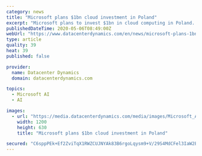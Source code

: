 ```yaml
---
category: news
title: "Microsoft plans $1bn cloud investment in Poland"
excerpt: "Microsoft plans to invest $1bn in cloud computing in Poland. The company will open a data center region in the country, and partner with domestic cloud provider Chmura Krajowa to help sell Azure and other Microsoft enterprise services."
publishedDateTime: 2020-05-06T08:49:00Z
webUrl: "https://www.datacenterdynamics.com/en/news/microsoft-plans-1bn-cloud-investment-in-poland/"
type: article
quality: 39
heat: 39
published: false

provider:
  name: Datacenter Dynamics
  domain: datacenterdynamics.com

topics:
  - Microsoft AI
  - AI

images:
  - url: "https://media.datacenterdynamics.com/media/images/Microsoft_Azure.2e16d0ba.fill-1200x630.jpg"
    width: 1200
    height: 630
    title: "Microsoft plans $1bn cloud investment in Poland"

secured: "C6sppPEk+Ef2ZviTqX1RWZCUJNYAk83B6rgoLqysm9+V/29S4MdCFel3IaW2EF0wBMwUvfkdzeeCVL4xxci1LRwZYHJvvz9FGupM8QerD4ih82KMD8ckrgq4+LxTxuUaVCwSWdWypSaK9U5C1TFUpZkGnU/+qRsMZqPkzBFZ35Ij8er3Q5ZpnUDq2IiZ8LfqlXNtSBAXlkBdOFJarEHsPIcZhG0LZ4Taqe0CxSeccqr0jCKgKatk7A8B+kbmzI2szNOE+ui1FVKi/+pza6zRUzWmHAwmw7n0r3MYKwGiy6/kfuNeiVWOc3EBVZnlMI64h7GUunphk0qav4foyh5PXsWqZy2N6qMiMmJS0H2T75wMNVLeAQuoF1bG29q+nR9yZUp6YCDHwc1grpqG1I5xFg/2+F2PHzSRIkrR+ngRrK6iylxLT9CazTadLdemp7o0SFlw1n+gmUFTOhEs86D6V+UW0YmbMBOwmXIriFAB6fs=;++IIDqY0WBaU6eBz/8PqcQ=="
---
```


